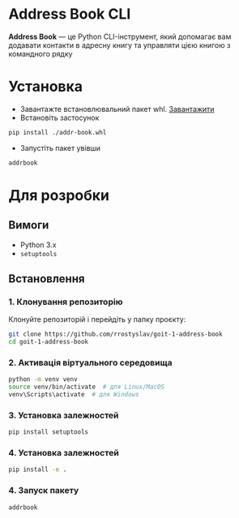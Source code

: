 # Address Book CLI

**Address Book** — це Python CLI-інструмент, який допомагає вам додавати контакти в адресну книгу та управляти цією книгою з командного рядку

# Установка

- Завантажте встановлювальний пакет whl. [Завантажити](https://github.com/rrostyslav/goit-1-address-book/blob/main/dist/addrbook.whl)
- Встановіть застосунок

```bash 
pip install ./addr-book.whl
```

- Запустіть пакет увівши
```bash
addrbook
```

# Для розробки
## Вимоги

- Python 3.x
- `setuptools`

## Встановлення

### 1. Клонування репозиторію

Клонуйте репозиторій і перейдіть у папку проєкту:

```bash
git clone https://github.com/rrostyslav/goit-1-address-book
cd goit-1-address-book
```

### 2. Активація віртуального середовища
```bash
python -m venv venv
source venv/bin/activate  # для Linux/MacOS
venv\Scripts\activate  # для Windows
```

### 3. Установка залежностей
```bash
pip install setuptools
```

### 4. Установка залежностей
```bash
pip install -e .
```

### 4. Запуск пакету
```bash
addrbook
```
